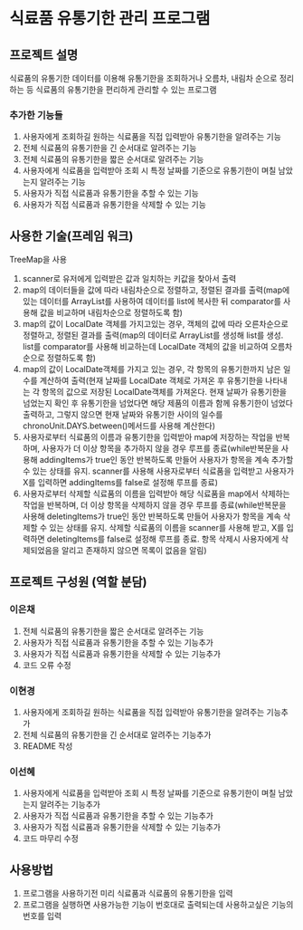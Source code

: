 # 식료품 유통기한 관리 프로그램

## 프로젝트 설명
식료품의 유통기한 데이터를 이용해 유통기한을 조회하거나 오름차, 내림차 순으로 정리하는 등 식료품의 유통기한을 편리하게 관리할 수 있는 프로그램
### 추가한 기능들
1. 사용자에게 조회하길 원하는 식료품을 직접 입력받아 유통기한을 알려주는 기능
2. 전체 식료품의 유통기한을 긴 순서대로 알려주는 기능
3. 전체 식료품의 유통기한을 짧은 순서대로 알려주는 기능
4. 사용자에게 식료품을 입력받아 조회 시 특정 날짜를 기준으로 유통기한이 며칠 남았는지 알려주는 기능
5. 사용자가 직접 식료품과 유통기한을 추할 수 있는 기능
6. 사용자가 직접 식료품과 유통기한을 삭제할 수 있는 기능

## 사용한 기술(프레임 워크)
TreeMap을 사용
1. scanner로 유저에게 입력받은 값과 일치하는 키값을 찾아서 출력
2. map의 데이터들을 값에 따라 내림차순으로 정렬하고, 정렬된 결과를 출력(map에 있는 데이터를 ArrayList를 사용하여 데이터를 list에 복사한 뒤 comparator를 사용해 값을 비교하며 내림차순으로 정렬하도록 함)
3. map의 값이 LocalDate 객체를 가지고있는 경우, 객체의 값에 따라 오른차순으로 정렬하고, 정렬된 결과를 출력(map의 데이터로 ArrayList를 생성해 list를 생성. list를 comparator를 사용해 비교하는데 LocalDate 객체의 값을 비교하여 오름차순으로 정렬하도록 함)
4. map의 값이 LocalDate객체를 가지고 있는 경우, 각 항목의 유통기한까지 남은 일수를 계산하여 출력(현재 날짜를 LocalDate 객체로 가져온 후 유통기한을 나타내는 각 항목의 값으로 저장된 LocalDate객체를 가져온다. 현재 날짜가 유통기한을 넘었는지 확인 후 유통기한을 넘었다면 해당 제품의 이름과 함께 유통기한이 넘었다 출력하고, 그렇지 않으면 현재 날짜와 유통기한 사이의 일수를 chronoUnit.DAYS.between()메서드를 사용해 계산한다)
5. 사용자로부터 식료품의 이름과 유통기한을 입력받아 map에 저장하는 작업을 반복하며, 사용자가 더 이상 항목을 추가하지 않을 경우 루프를 종료(while반복문을 사용해 addingItems가 true인 동안 반복하도록 만들어 사용자가 항목을 계속 추가할 수 있는 상태를 유지. scanner를 사용해 사용자로부터 식료품을 입력받고 사용자가 X를 입력하면 addingItems를 false로 설정해 루프를 종료)
6. 사용자로부터 삭제할 식료품의 이름을 입력받아 해당 식료품을 map에서 삭제하는 작업을 반복하며, 더 이상 항목을 삭제하지 않을 경우 루프를 종료(while반복문을 사용해 deletingItems가 true인 동안 반복하도록 만들어 사용자가 항목을 계속 삭제할 수 있는 상태를 유지. 삭제할 식료품의 이름을 scanner를 사용해 받고, X를 입력하면 deletingItems를 false로 설정해 루프를 종료. 항목 삭제시 사용자에게 삭제되었음을 알리고 존재하지 않으면 목록이 없음을 알림)

## 프로젝트 구성원 (역할 분담)
### 이은채
1. 전체 식료품의 유통기한을 짧은 순서대로 알려주는 기능
2. 사용자가 직접 식료품과 유통기한을 추할 수 있는 기능추가
3. 사용자가 직접 식료품과 유통기한을 삭제할 수 있는 기능추가
4. 코드 오류 수정

### 이현경
1. 사용자에게 조회하길 원하는 식료품을 직접 입력받아 유통기한을 알려주는 기능추가
2. 전체 식료품의 유통기한을 긴 순서대로 알려주는 기능추가
3. README 작성

### 이선혜
1. 사용자에게 식료품을 입력받아 조회 시 특정 날짜를 기준으로 유통기한이 며칠 남았는지 알려주는 기능추가
2. 사용자가 직접 식료품과 유통기한을 추할 수 있는 기능추가
3. 사용자가 직접 식료품과 유통기한을 삭제할 수 있는 기능추가
4. 코드 마무리 수정



## 사용방법
1. 프로그램을 사용하기전 미리 식료품과 식료품의 유통기한을 입력
2. 프로그램을 실행하면 사용가능한 기능이 번호대로 출력되는데 사용하고싶은 기능의 번호를 입력
